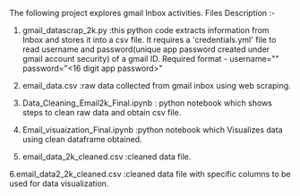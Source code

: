 The following project explores gmail Inbox activities.
Files Description :-

1. gmail_datascrap_2k.py :this python code extracts information from Inbox and stores it into a csv file. 
                          It requires a 'credentials.yml' file to read username and password(unique app password created under gmail account security) of a gmail ID.
                          Required format - username="<emailID>"
                                            password="<16 digit app password>"
2. email_data.csv :raw data collected from gmail inbox using web scraping.

3. Data_Cleaning_Email2k_Final.ipynb : python notebook which shows steps to clean raw data and obtain csv file.

4. Email_visuaization_Final.ipynb :python notebook which Visualizes data using clean dataframe obtained.

5. email_data_2k_cleaned.csv :cleaned data file.

6.email_data2_2k_cleaned.csv :cleaned data file with specific columns to be used for data visualization.
